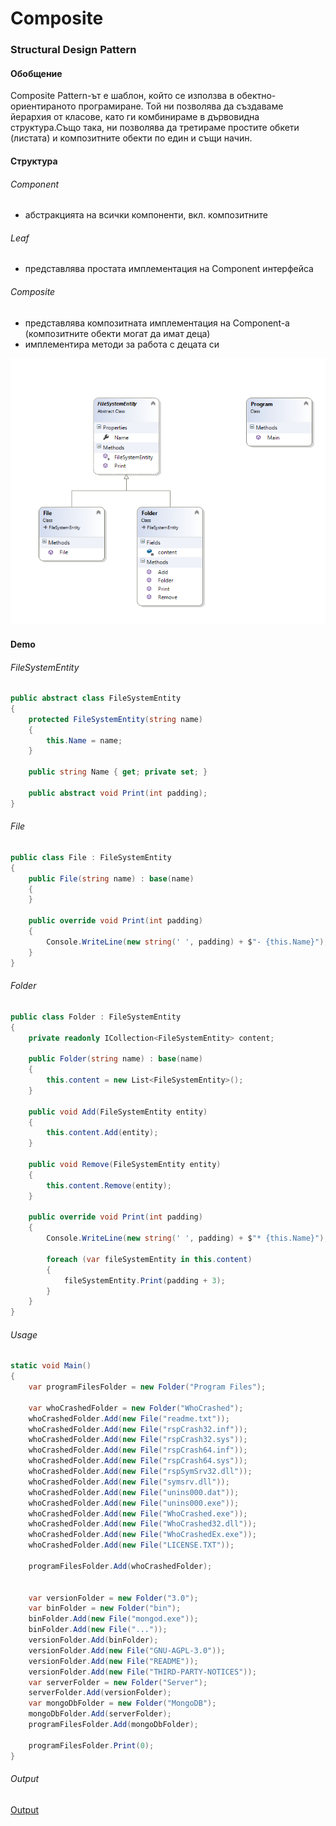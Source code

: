 # Composite
### Structural Design Pattern

#### Обобщение
Composite Pattern-ът е шаблон, който се използва в обектно-ориентираното програмиране. Той ни позволява да създаваме йерархия от класове, като ги комбинираме в дървовидна структура.Също така, ни позволява да третираме простите обкети (листата) и композитните обекти по един и същи начин.

#### Структура
###### Component
* абстракцията на всички компоненти, вкл. композитните

###### Leaf
* представлява простата имплементация на Component интерфейса
 
###### Composite
* представлява композитната имплементация на Component-a (композитните обекти могат да имат деца)
* имплементира методи за работа с децата си

![Alt Diagram](https://github.com/dushka-dragoeva/TelerikSeson2016/blob/master/Programing%20C%23/Design%20Patterns/04.%20Structural-Design-Patterns/Images/Composite-Diagram.png)

#### Demo
###### FileSystemEntity
~~~c#
public abstract class FileSystemEntity
{
    protected FileSystemEntity(string name)
    {
        this.Name = name;
    }

    public string Name { get; private set; }

    public abstract void Print(int padding);
}
~~~

###### File
~~~c#
public class File : FileSystemEntity
{
    public File(string name) : base(name)
    {
    }

    public override void Print(int padding)
    {
        Console.WriteLine(new string(' ', padding) + $"- {this.Name}");
    }
}
~~~

###### Folder
~~~c#
public class Folder : FileSystemEntity
{
    private readonly ICollection<FileSystemEntity> content; 

    public Folder(string name) : base(name)
    {
        this.content = new List<FileSystemEntity>();
    }

    public void Add(FileSystemEntity entity)
    {
        this.content.Add(entity);
    }

    public void Remove(FileSystemEntity entity)
    {
        this.content.Remove(entity);
    }

    public override void Print(int padding)
    {
        Console.WriteLine(new string(' ', padding) + $"* {this.Name}");

        foreach (var fileSystemEntity in this.content)
        {
            fileSystemEntity.Print(padding + 3);
        }
    }
}
~~~

###### Usage
~~~c#
static void Main()
{
    var programFilesFolder = new Folder("Program Files");

    var whoCrashedFolder = new Folder("WhoCrashed");
    whoCrashedFolder.Add(new File("readme.txt"));
    whoCrashedFolder.Add(new File("rspCrash32.inf"));
    whoCrashedFolder.Add(new File("rspCrash32.sys"));
    whoCrashedFolder.Add(new File("rspCrash64.inf"));
    whoCrashedFolder.Add(new File("rspCrash64.sys"));
    whoCrashedFolder.Add(new File("rspSymSrv32.dll"));
    whoCrashedFolder.Add(new File("symsrv.dll"));
    whoCrashedFolder.Add(new File("unins000.dat"));
    whoCrashedFolder.Add(new File("unins000.exe"));
    whoCrashedFolder.Add(new File("WhoCrashed.exe"));
    whoCrashedFolder.Add(new File("WhoCrashed32.dll"));
    whoCrashedFolder.Add(new File("WhoCrashedEx.exe"));
    whoCrashedFolder.Add(new File("LICENSE.TXT"));

    programFilesFolder.Add(whoCrashedFolder);
    
    
    var versionFolder = new Folder("3.0");
    var binFolder = new Folder("bin");
    binFolder.Add(new File("mongod.exe"));
    binFolder.Add(new File("..."));
    versionFolder.Add(binFolder);
    versionFolder.Add(new File("GNU-AGPL-3.0"));
    versionFolder.Add(new File("README"));
    versionFolder.Add(new File("THIRD-PARTY-NOTICES"));
    var serverFolder = new Folder("Server");
    serverFolder.Add(versionFolder);
    var mongoDbFolder = new Folder("MongoDB");
    mongoDbFolder.Add(serverFolder);
    programFilesFolder.Add(mongoDbFolder);

    programFilesFolder.Print(0);
}
~~~

###### Output
[Output](Images/Composite-Output.png)
